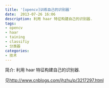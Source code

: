 ```yaml
---
title: '[opencv]训练自己的识别器'
date:  2013-07-26 16:06
description: 利用 haar 特征构建自己的识别器.
tags: 
- opencv
- haar
- taining
- classifiy
- 分类器
categories: 
- 技术
---
```



简介: 利用 haar 特征构建自己的识别器.

见<http://www.cnblogs.com/jhzhu/p/3217297.html>